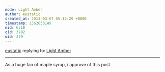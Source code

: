 ```yaml
---
node: Light Amber
author: eustatic
created_at: 2013-03-07 05:12:29 +0000
timestamp: 1362633149
nid: 6318
cid: 3782
uid: 379
---
```




[eustatic](../profile/eustatic) replying to: [Light Amber](../notes/cfastie/3-13-2013/light-amber)

----
As a huge fan of maple syrup, i approve of this post